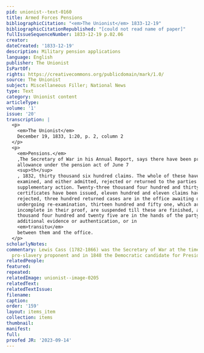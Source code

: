 ```yaml
---
pid: unionist--text-0160
title: Armed Forces Pensions
bibliographicCitation: "<em>The Unionist</em> 1833-12-19"
bibliographicCitationRepublished: "[could not read name of paper]"
fullIssueSequenceNumber: 1833-12-19 p.02.06
creator: 
dateCreated: '1833-12-19'
description: Military pension applications
language: English
publisher: The Unionist
IsPartOf: 
rights: https://creativecommons.org/publicdomain/mark/1.0/
source: The Unionist
subject: Miscellaneous Filler; National News
type: Text
category: Unionist content
articleType: 
volume: '1'
issue: '20'
transcription: |
  <p>
    <em>The Unionist</em>
    December 19, 1833, 1:20, p. 2, column 2
  </p>
  <p>
    <em>Pensions.</em>
    ‚The Secretary of War in his Annual Report, says there have been presented for
    allowance under the pension act of June 7
    <sup>th</sup>
    , 1832, thirty thousand six hundred claims. The whole of these have been
    examined, and either admitted, rejected or returned to the parties for
    supplementary action. Twenty-three thousand four hundred and thirty eight
    certificates have been issued, eleven hundred and eleven claims have been
    rejected, three hundred returned cases are in the office awaiting or
    undergoing re-examination, thirteen hundred and fifty one, which are
    incomplete in their proof, are suspended till these are finished, and four
    thousand four hundred and twenty five are in the hands of the party for
    additional evidence or authentication, or in
    <em>transitu</em>
    between them and the office.
  </p>
scholarlyNotes: 
commentary: Lewis Cass (1782-1866) was the Secretary of War at the time. He was a
  pro-slavery proponent and in 1848 the Democratic candidate for President.
relatedPeople: 
featured: 
repeated: 
relatedImage: unionist--image-0205
relatedText: 
relatedTextIssue: 
filename: 
caption: 
order: '159'
layout: items_item
collection: items
thumbnail: 
manifest: 
full: 
proofed JR: '2023-09-14'
---
```

